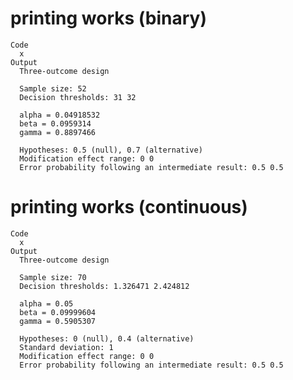 # printing works (binary)

    Code
      x
    Output
      Three-outcome design
      
      Sample size: 52 
      Decision thresholds: 31 32 
      
      alpha = 0.04918532 
      beta = 0.0959314 
      gamma = 0.8897466 
      
      Hypotheses: 0.5 (null), 0.7 (alternative)
      Modification effect range: 0 0 
      Error probability following an intermediate result: 0.5 0.5 

# printing works (continuous)

    Code
      x
    Output
      Three-outcome design
      
      Sample size: 70 
      Decision thresholds: 1.326471 2.424812 
      
      alpha = 0.05 
      beta = 0.09999604 
      gamma = 0.5905307 
      
      Hypotheses: 0 (null), 0.4 (alternative)
      Standard deviation: 1 
      Modification effect range: 0 0 
      Error probability following an intermediate result: 0.5 0.5 

